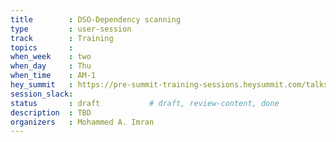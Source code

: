 ```yaml
---
title        : DSO-Dependency scanning
type         : user-session
track        : Training
topics       : 
when_week    : two
when_day     : Thu
when_time    : AM-1
hey_summit   : https://pre-summit-training-sessions.heysummit.com/talks/dependency-scanning-lab/
session_slack:
status       : draft           # draft, review-content, done
description  : TBD
organizers   : Mohammed A. Imran
---
```


### 